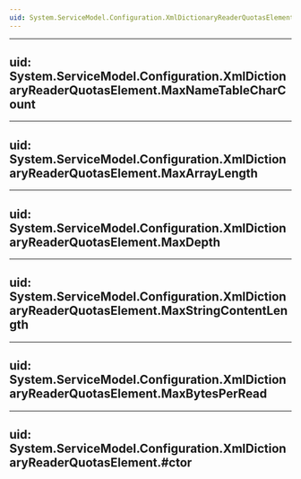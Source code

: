 ```yaml
---
uid: System.ServiceModel.Configuration.XmlDictionaryReaderQuotasElement
---
```


---
uid: System.ServiceModel.Configuration.XmlDictionaryReaderQuotasElement.MaxNameTableCharCount
---

---
uid: System.ServiceModel.Configuration.XmlDictionaryReaderQuotasElement.MaxArrayLength
---

---
uid: System.ServiceModel.Configuration.XmlDictionaryReaderQuotasElement.MaxDepth
---

---
uid: System.ServiceModel.Configuration.XmlDictionaryReaderQuotasElement.MaxStringContentLength
---

---
uid: System.ServiceModel.Configuration.XmlDictionaryReaderQuotasElement.MaxBytesPerRead
---

---
uid: System.ServiceModel.Configuration.XmlDictionaryReaderQuotasElement.#ctor
---
